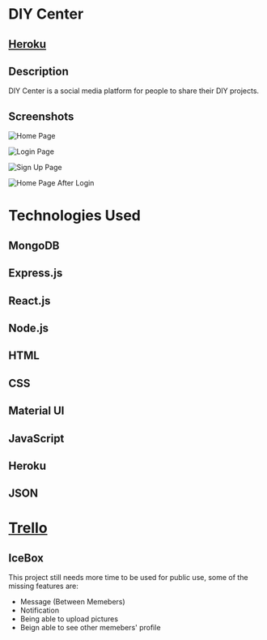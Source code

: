 # DIY Center

## [Heroku](https://diy-center.herokuapp.com/)

## Description
DIY Center is a social media platform for people to share their DIY projects.


## Screenshots
![Home Page](https://imgur.com/RTF51VR.png)


![Login Page](https://imgur.com/QGvnJO9.png)  

![Sign Up Page](https://imgur.com/wFa8KHJ.png)  

![Home Page After Login](https://imgur.com/tIXQBUe.png)


# Technologies Used
## MongoDB 
## Express.js
## React.js
## Node.js
## HTML
## CSS
## Material UI
## JavaScript
## Heroku
## JSON



# [Trello](https://trello.com/b/3ZgZk8yv/diy-center)




## IceBox
This project still needs more time to be used for public use, some of the missing features are:
* Message (Between Memebers)
* Notification
* Being able to upload pictures
* Beign able to see other memebers' profile 